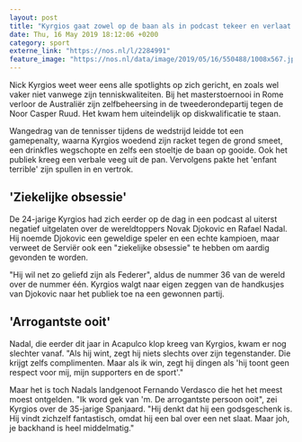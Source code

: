 ```yaml
---
layout: post
title: "Kyrgios gaat zowel op de baan als in podcast tekeer en verlaat Rome vroegtijdig"
date: Thu, 16 May 2019 18:12:06 +0200
category: sport
externe_link: "https://nos.nl/l/2284991"
feature_image: "https://nos.nl/data/image/2019/05/16/550488/1008x567.jpg"
---
```


<p>Nick Kyrgios weet weer eens alle spotlights op zich gericht, en zoals wel vaker niet vanwege zijn tenniskwaliteiten. Bij het masterstoernooi in Rome verloor de Australiër zijn zelfbeheersing in de tweederondepartij tegen de Noor Casper Ruud. Het kwam hem uiteindelijk op diskwalificatie te staan.</p>
<p>Wangedrag van de tennisser tijdens de wedstrijd leidde tot een gamepenalty, waarna Kyrgios woedend zijn racket tegen de grond smeet, een drinkfles wegschopte en zelfs een stoeltje de baan op gooide. Ook het publiek kreeg een verbale veeg uit de pan. Vervolgens pakte het 'enfant terrible' zijn spullen in en vertrok.</p>
<h2>'Ziekelijke obsessie'</h2>
<p>De 24-jarige Kyrgios had zich eerder op de dag in een podcast al uiterst negatief uitgelaten over de wereldtoppers Novak Djokovic en Rafael Nadal. Hij noemde Djokovic een geweldige speler en een echte kampioen, maar verweet de Serviër ook een "ziekelijke obsessie" te hebben om aardig gevonden te worden.</p>
<p>"Hij wil net zo geliefd zijn als Federer", aldus de nummer 36 van de wereld over de nummer één. Kyrgios walgt naar eigen zeggen van de handkusjes van Djokovic naar het publiek toe na een gewonnen partij.</p>
<h2>'Arrogantste ooit'</h2>
<p>Nadal, die eerder dit jaar in Acapulco klop kreeg van Kyrgios, kwam er nog slechter vanaf. "Als hij wint, zegt hij niets slechts over zijn tegenstander. Die krijgt zelfs complimenten. Maar als ik win, zegt hij dingen als 'hij toont geen respect voor mij, mijn supporters en de sport'."</p>
<p>Maar het is toch Nadals landgenoot Fernando Verdasco die het het meest moest ontgelden. "Ik word gek van 'm. De arrogantste persoon ooit", zei Kyrgios over de 35-jarige Spanjaard. "Hij denkt dat hij een godsgeschenk is. Hij vindt zichzelf fantastisch, omdat hij een bal over een net slaat. Maar joh, je backhand is heel middelmatig."</p>
